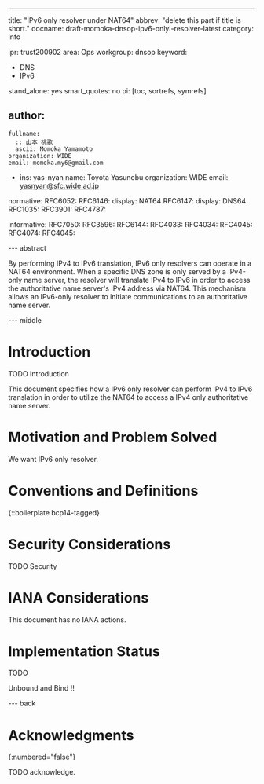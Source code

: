 ---

title: "IPv6 only resolver under NAT64"
abbrev: "delete this part if title is short."
docname: draft-momoka-dnsop-ipv6-onlyl-resolver-latest
category: info

ipr: trust200902
area: Ops
workgroup: dnsop
keyword:
  - DNS
  - IPv6

stand_alone: yes
smart_quotes: no
pi: [toc, sortrefs, symrefs]

author:
 -
    fullname:
      :: 山本 桃歌
      ascii: Momoka Yamamoto
    organization: WIDE
    email: momoka.my6@gmail.com

 -
    ins: yas-nyan
    name: Toyota Yasunobu
    organization: WIDE
    email: yasnyan@sfc.wide.ad.jp


normative:
  RFC6052:
  RFC6146:
    display: NAT64
  RFC6147:
    display: DNS64
  RFC1035:
  RFC3901:
  RFC4787:



informative:
  RFC7050:
  RFC3596:
  RFC6144:
  RFC4033:
  RFC4034:
  RFC4045:
  RFC4074:
  RFC4045:




--- abstract

By performing IPv4 to IPv6 translation, IPv6 only resolvers can operate in a NAT64 environment.
When a specific DNS zone is only served by a IPv4-only name server, the resolver will translate IPv4 to IPv6 in order to access the authoritative name server's IPv4 address via NAT64.
This mechanism allows an IPv6-only resolver to initiate communications to an authoritative name server.

--- middle

# Introduction

TODO Introduction

This document specifies how a IPv6 only resolver can perform IPv4 to IPv6 translation in order to utilize the NAT64 to access a IPv4 only authoritative name server.

# Motivation and Problem Solved
We want IPv6 only resolver.

# Conventions and Definitions

{::boilerplate bcp14-tagged}


# Security Considerations

TODO Security


# IANA Considerations

This document has no IANA actions.

# Implementation Status
TODO

Unbound and Bind !!

--- back

# Acknowledgments
{:numbered="false"}

TODO acknowledge.

